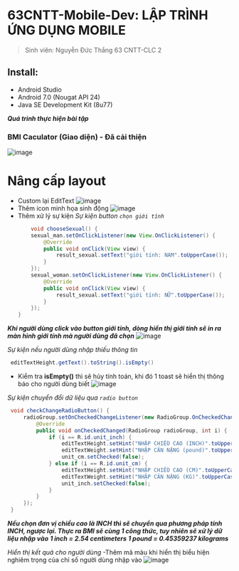 # 63CNTT-Mobile-Dev: LẬP TRÌNH ỨNG DỤNG MOBILE
> Sinh viên: Nguyễn Đức Thắng 63 CNTT-CLC 2
 ## Install:
 - Android Studio
 - Android 7.0 (Nougat API 24)
 - Java SE Development Kit (8u77)

 ***Quá trình thực hiện bài tập***
 ### BMI Caculator (Giao diện) - Đã cải thiện
 ![image](https://cdn.discordapp.com/attachments/1023849047045447700/1160140600058847282/image.png?ex=65339421&is=65211f21&hm=4f2c422061ece9b68f90acb8438d16cf736a53a88eb8cd02cd5f5c0214436695&)
  # Nâng cấp layout
  - Custom lại EditText
  ![image](https://cdn.discordapp.com/attachments/1023849047045447700/1160141674555650088/image.png?ex=65339521&is=65212021&hm=2044be9e95e2363482ce85888a56cf365024398890ee955aad09cd18fd0ef06f&)
  - Thêm icon minh họa sinh động
  ![image](https://cdn.discordapp.com/attachments/1023849047045447700/1160141973160726589/image.png?ex=65339568&is=65212068&hm=c387bc801be1c01179042198dacafbe9d157a8ba7edad3e3a3849070bea7b115&)
  - Thêm xử lý sự kiện
    *Sự kiện button `chọn giới tính`*
    ```java
        void chooseSexual() {
        sexual_man.setOnClickListener(new View.OnClickListener() {
            @Override
            public void onClick(View view) {
                result_sexual.setText("giới tính: NAM".toUpperCase());
            }
        });
        sexual_woman.setOnClickListener(new View.OnClickListener() {
            @Override
            public void onClick(View view) {
                result_sexual.setText("giới tính: NỮ".toUpperCase());
            }
        });
    }
    ```
***Khi người dùng click vào button giới tính, dòng hiển thị giới tính sẽ in ra màn hình giới tính mà người dùng đã chọn***
   ![image](https://cdn.discordapp.com/attachments/1023849047045447700/1160148667508981821/image.png?ex=65339ba4&is=652126a4&hm=aba4c87e9d23d28b97df9f397207f9b91f332b3a4bf1a8fbd9acc386691d7956&)
    
  *Sự kiện nếu người dùng nhập thiếu thông tin*
   ```java
    editTextHeight.getText().toString().isEmpty()
   ```
   - Kiểm tra **isEmpty()** thì sẽ hủy tính toán, khi đó 1 toast sẽ hiển thị thông báo cho người dùng biết
  ![image](https://cdn.discordapp.com/attachments/1023849047045447700/1160143155337908264/image.png?ex=65339682&is=65212182&hm=7e95ae96e01f0c1bdb7ea55a0751d41ce9ebddb644970e7af8c1831c46e79cab&)

   *Sự kiện chuyển đổi dữ liệu qua `radio button`*
   
   ```java
    void checkChangeRadioButton() {
        radioGroup.setOnCheckedChangeListener(new RadioGroup.OnCheckedChangeListener() {
            @Override
            public void onCheckedChanged(RadioGroup radioGroup, int i) {
                if (i == R.id.unit_inch) {
                    editTextHeight.setHint("NHẬP CHIỀU CAO (INCH)".toUpperCase());
                    editTextWeight.setHint("NHẬP CÂN NẶNG (pound)".toUpperCase());
                    unit_cm.setChecked(false);
                } else if (i == R.id.unit_cm) {
                    editTextHeight.setHint("NHẬP CHIỀU CAO (CM)".toUpperCase());
                    editTextWeight.setHint("NHẬP CÂN NẶNG (KG)".toUpperCase());
                    unit_inch.setChecked(false);
                }
            }
        });
    }
   ```
    
   ***Nếu chọn đơn vị chiều cao là INCH thì sẽ chuyển qua phương pháp tính INCH, ngược lại. Thực ra BMI sẽ cùng 1 công thức, tuy nhiên sẽ xử lý dữ liệu nhập vào***
   ***1 inch = 2.54 centimeters***
   ***1 pound = 0.45359237 kilograms***

   *Hiển thị kết quả cho người dùng*
   -Thêm mã màu khi hiển thị biểu hiện nghiêm trọng của chỉ số người dùng nhập vào
   ![image](https://cdn.discordapp.com/attachments/1023849047045447700/1160147741029175327/Layer_2.png?ex=65339ac7&is=652125c7&hm=3868b8b251be1001af23369a5fce239838c8c1dadd022bc7c9e5b1f24a0623b5&)
